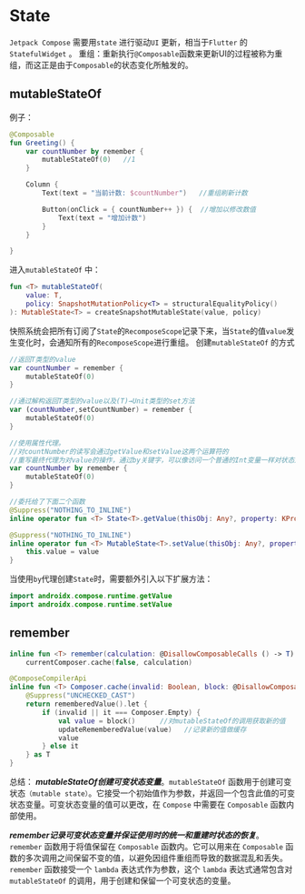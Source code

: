 # State
`Jetpack Compose` 需要用`state` 进行驱动`UI` 更新，相当于`Flutter` 的`StatefulWidget` 。
重组：重新执行`@Composable`函数来更新UI的过程被称为重组，而这正是由于`Composable`的状态变化所触发的。
## mutableStateOf
例子：
```kotlin
@Composable
fun Greeting() {
    var countNumber by remember {
        mutableStateOf(0)   //1
    }

    Column {
        Text(text = "当前计数: $countNumber")   //重组刷新计数

        Button(onClick = { countNumber++ }) {  //增加以修改数值
            Text(text = "增加计数")
        }
    }

}
```
进入`mutableStateOf` 中：
```kotlin
fun <T> mutableStateOf(  
    value: T,  
    policy: SnapshotMutationPolicy<T> = structuralEqualityPolicy()  
): MutableState<T> = createSnapshotMutableState(value, policy)
```
快照系统会把所有订阅了`State`的`RecomposeScope`记录下来，当`State`的值`value`发生变化时，会通知所有的`RecomposeScope`进行重组。
创建`mutableStateOf` 的方式
```kotlin
//返回T类型的value
var countNumber = remember {
    mutableStateOf(0)
}

//通过解构返回T类型的value以及(T)→Unit类型的set方法
var (countNumber,setCountNumber) = remember {
    mutableStateOf(0)
}

//使用属性代理。
//对countNumber的读写会通过getValue和setValue这两个运算符的
//重写最终代理为对value的操作，通过by关键字，可以像访问一个普通的Int变量一样对状态进行读写。
var countNumber by remember {
    mutableStateOf(0)
}

//委托给了下面二个函数
@Suppress("NOTHING_TO_INLINE")
inline operator fun <T> State<T>.getValue(thisObj: Any?, property: KProperty<*>): T = value

@Suppress("NOTHING_TO_INLINE")
inline operator fun <T> MutableState<T>.setValue(thisObj: Any?, property: KProperty<*>, value: T) {
    this.value = value
}
```
当使用`by`代理创建`State`时，需要额外引入以下扩展方法：
```kotlin
import androidx.compose.runtime.getValue
import androidx.compose.runtime.setValue
```
## remember
```kotlin
inline fun <T> remember(calculation: @DisallowComposableCalls () -> T): T =  
    currentComposer.cache(false, calculation)
```
```kotlin
@ComposeCompilerApi
inline fun <T> Composer.cache(invalid: Boolean, block: @DisallowComposableCalls () -> T): T {
    @Suppress("UNCHECKED_CAST")
    return rememberedValue().let {
        if (invalid || it === Composer.Empty) {
            val value = block()      //对mutableStateOf的调用获取新的值
            updateRememberedValue(value)   //记录新的值做缓存
            value
        } else it
    } as T
}
```
总结：
_**mutableStateOf创建可变状态变量**_。`mutableStateOf` 函数用于创建可变状态`（mutable state）`。它接受一个初始值作为参数，并返回一个包含此值的可变状态变量。可变状态变量的值可以更改，在 `Compose` 中需要在 `Composable` 函数内部使用。

_**remember记录可变状态变量并保证使用时的统一和重建时状态的恢复**_。`remember` 函数用于将值保留在 `Composable` 函数内。它可以用来在 `Composable` 函数的多次调用之间保留不变的值，以避免因组件重组而导致的数据混乱和丢失。`remember` 函数接受一个 `lambda` 表达式作为参数，这个 `lambda` 表达式通常包含对 `mutableStateOf` 的调用，用于创建和保留一个可变状态的变量。

